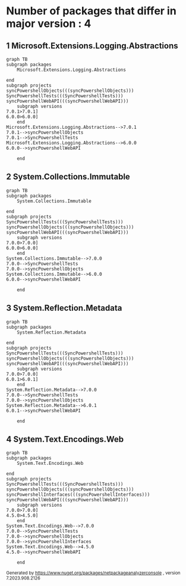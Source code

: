 
# Number of packages that differ in major version : 4


## 1 Microsoft.Extensions.Logging.Abstractions

```mermaid
graph TB
subgraph packages
    Microsoft.Extensions.Logging.Abstractions

end
subgraph projects
syncPowershellObjects(((syncPowershellObjects)))
SyncPowershellTests(((SyncPowershellTests)))
syncPowershellWebAPI(((syncPowershellWebAPI)))
    subgraph versions
7.0.1>7.0.1]
6.0.0>6.0.0]
    end
Microsoft.Extensions.Logging.Abstractions-->7.0.1
7.0.1-->syncPowershellObjects
7.0.1-->SyncPowershellTests
Microsoft.Extensions.Logging.Abstractions-->6.0.0
6.0.0-->syncPowershellWebAPI

    end
```

## 2 System.Collections.Immutable

```mermaid
graph TB
subgraph packages
    System.Collections.Immutable

end
subgraph projects
SyncPowershellTests(((SyncPowershellTests)))
syncPowershellObjects(((syncPowershellObjects)))
syncPowershellWebAPI(((syncPowershellWebAPI)))
    subgraph versions
7.0.0>7.0.0]
6.0.0>6.0.0]
    end
System.Collections.Immutable-->7.0.0
7.0.0-->SyncPowershellTests
7.0.0-->syncPowershellObjects
System.Collections.Immutable-->6.0.0
6.0.0-->syncPowershellWebAPI

    end
```

## 3 System.Reflection.Metadata

```mermaid
graph TB
subgraph packages
    System.Reflection.Metadata

end
subgraph projects
SyncPowershellTests(((SyncPowershellTests)))
syncPowershellObjects(((syncPowershellObjects)))
syncPowershellWebAPI(((syncPowershellWebAPI)))
    subgraph versions
7.0.0>7.0.0]
6.0.1>6.0.1]
    end
System.Reflection.Metadata-->7.0.0
7.0.0-->SyncPowershellTests
7.0.0-->syncPowershellObjects
System.Reflection.Metadata-->6.0.1
6.0.1-->syncPowershellWebAPI

    end
```

## 4 System.Text.Encodings.Web

```mermaid
graph TB
subgraph packages
    System.Text.Encodings.Web

end
subgraph projects
SyncPowershellTests(((SyncPowershellTests)))
syncPowershellObjects(((syncPowershellObjects)))
syncPowershellInterfaces(((syncPowershellInterfaces)))
syncPowershellWebAPI(((syncPowershellWebAPI)))
    subgraph versions
7.0.0>7.0.0]
4.5.0>4.5.0]
    end
System.Text.Encodings.Web-->7.0.0
7.0.0-->SyncPowershellTests
7.0.0-->syncPowershellObjects
7.0.0-->syncPowershellInterfaces
System.Text.Encodings.Web-->4.5.0
4.5.0-->syncPowershellWebAPI

    end
```
<small>Generated  by https://www.nuget.org/packages/netpackageanalyzerconsole , version 7.2023.908.2126</small>
